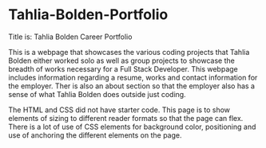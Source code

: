 # Tahlia-Bolden-Portfolio

Title is: Tahlia Bolden Career Portfolio

This is a webpage that showcases the various coding projects that Tahlia Bolden either worked solo as well as group projects to showcase the breadth of works necessary for a Full Stack Developer. This webpage includes information regarding a  resume, works and contact information for the employer. Ther is also an about section so that the employer also has a sense of what Tahlia Bolden does outside just coding.

The HTML and CSS did not have starter code. This page is to show elements of sizing to different reader formats so that the page can flex. There is a lot of use of CSS elements for background color, positioning and use of anchoring the different elements on the page.


